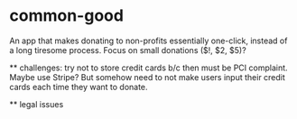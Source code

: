 # common-good
An app that makes donating to non-profits essentially one-click, instead of a long tiresome process. Focus on small donations ($!, $2, $5)?

** challenges: try not to store credit cards b/c then must be PCI complaint. Maybe use Stripe? But somehow need to not make users input their credit cards each time they want to donate.

** legal issues
